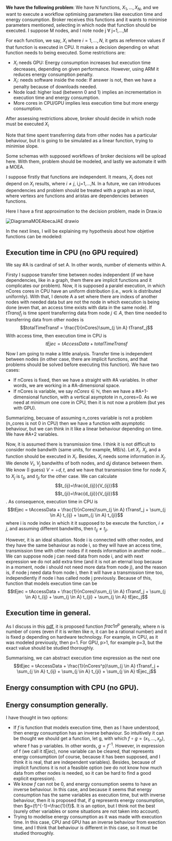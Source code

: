 **We have the following problem**: We have N functions, $X_1,...,X_N$, and we want to execute a workflow optimising parameters like execution time and energy consumption. Broker receives this functions and it wants to minimise parameters mentioned, selecting in which node that function should be executed. I suppose M nodes, and I note node j $\forall$ j=1,...,M

For each function, we say, $X_i$ where $i=1,...,N$, it gets as reference values if that function is executed in CPU. It makes a decision depending on what function needs to being executed. Some restrictions are:
- $X_i$ needs GPU: Energy consumption increases but execution time decreases, depending on given performance. However, using ARM it reduces energy consumption penalty.
- $X_i$: needs software inside the node: If answer is not, then we have a penalty because of downloads needed.
- Node load: higher load (betwenn 0 and 1) implies an incrementation in execution time and energy consumption.
- More cores in CPU/GPU implies less execution time but more energy consumption.

After assessing restrictions above, broker should decide in which node must be executed $X_i$

Note that time spent transferring data from other nodes has a particular behaviour, but it is going to be simulated as a linear function, trying to minimise slope.

Some schemas with supposed workflows of broker decisions will be upload here. With them, problem should be modeled, and lastly we automate it with a MOEA.

I suppose firstly that functions are independent. It means, $X_i$ does not depend on $X_i$ results, where $i \neq j$, i,j=1,...,N. In a future, we can introduces dependencies and problem should be treated with a graph as an input, where vertexs are functions and aristas are dependencies between functions.

Here I have a first approximation to the decision problem, made in Draw.io

![DiagramaMOEAbecaJAE drawio](https://github.com/AlvaroRodriguezGallardo/src-brokering/assets/80212790/1efc70fd-3dce-447d-8423-5287a2288714)

In the next lines, I will be explaining my hypothesis about how objetive functions can be modeled:

## Execution time in CPU (no GPU required)

We say #A is cardinal of set A. In other words, number of elements within A.

Firsty I suppose transfer time between nodes independent (if we have dependencies, like in a graph, them there are implicit functions and it complicates our problem). Now, it is supposed a paralel execution, in which nCores cores in CPU have an uniform distribution (i.e., work is distributed uniformly). With that, I denote A a set where there are indexs of another nodes with needed data but are not the node in which execution is being done (even that, an access time exists with data in the same node). If $tTransf_j$ is time spent transferring data from node $j \in A$, then time needed to transferring data from other nodes is $$totalTimeTransf = \frac{1}{nCores}\sum_{j \in A} tTransf_j$$ With access time, then execution time in CPU is $$tEjec = tAccessData + totalTimeTransf$$

Now I am going to make a little analysis. Transfer time is independent between nodes (in other case, there are implicit functions, and that problems should be solved before executing this function). We have two cases:

 - If nCores is fixed, then we have a straight with #A variables. In other words, we are working in a #A-dimensional space.
 - If nCores is variable, we say $nCores \in \mathbb{N}$, then we have a #A+1-dimensional function, with a vertical asymptote in n_cores=0. As we need at minimum one core in CPU, then it is not now a problem (but yes with GPU).

Summarizing, becuase of assuming n_cores variable is not a problem (n_cores is not 0 in CPU) then we have a function with asymptotic behaviour, but we can think in it like a linear behaviour depending on time. We have #A+2 variables.

Now, it is assumed there is transmission time. I think it is not difficult to consider node bandwith (same units, for example, MB/s). Let $X_i$. $X_j$, and a function should be executed in $X_i$. Besides, $X_i$ needs some information in $X_j$. We denote $V_i$, $V_j$ bandwiths of both nodes, and $d_ij$ distance between them. We know (I guess) $V = \div{d,t}$, and we have that transmission time for node $X_i$ to $X_j$ is $t_{ij}$, and $t_{ji}$ for the other case. We can calculate $$t_{ij}=\frac{d_{ij}}{V_{ij}}$$ $$t_{ji}=\frac{d_{ji}}{V_{ji}}$$. As consequence, execution time in CPU is $$tEjec = tAccessData + \frac{1}{nCores}\sum_{j \in A} tTransf_j + \sum_{j \in A} t_{ij} + \sum_{j \in A} t_{ji}$$ where i is node index in which it it supposed to be execute the function, $i \neq j$, and assuming different bandwiths, then $t_{ij} \neq t_{ji}$.

However, it is an ideal situation. Node i is connected with other nodes, and they have the same behaviour as node i, so they will have an access time, transmission time with other nodes if it needs information in another node... We can suppose node j can need data from node i, and with next expression we do not add extra time (and it is not an eternal loop because in a moment, node i should not need more data from node j), and the reason is, if node j need data from node i, then it will have a transmission time too, independiently if node i has called node j previously. Because of this, function that models execution time can be $$tEjec = tAccessData + \frac{1}{nCores}\sum_{j \in A} tTransf_j + \sum_{j \in A} t_{ij} + \sum_{j \in A} t_{ji} + \sum_{j \in A} tEjec_j$$

## Execution time in general.

As I discuss in this [pdf](https://github.com/AlvaroRodriguezGallardo/src-brokering/blob/main/docs/broker/MOEA/Workflow%20ideas/Discusion_uso_1_n_p.pdf), it is proposed function $frac{1}{{n^p}}$ generally, where n is number of cores (even if it is writen like n, it can be a rational number) and it is fixed p depending on hardware technology. For example, in CPU, as it was modeled previously, then p=1. For GPU, p>1, for example p=3, but the exact value should be studied thoroughly.

Summarising, we can abstract execution time expression as the next one $$tEjec = tAccessData + \frac{1}{nCores^p}\sum_{j \in A} tTransf_j + \sum_{j \in A} t_{ij} + \sum_{j \in A} t_{ji} + \sum_{j \in A} tEjec_j$$


## Energy consumption with CPU (no GPU).



## Energy consumption generally.

I have thought in two options:
- If $f$ is function that models execution time, then as I have understood, then energy consumption has an inverse behaviour. So intuitively it can be thought we should get a function, let g, with which $f \circ g = (x_1,...,x_p)$, where f has p variables. In other words, $g=f^{-1}$. However, in expression of f (we call it $tEjec$), none variable can be cleared, that represents energy consumption (of course, because it has been supposed, and I think it is real, that are independent variables). Besides, because of implicit functions it is not a feasible option (we do not know how much data from other nodes is needed, so it can be hard to find a good explicit expression).
- We know $f$ can not be 0, and energy consumption seems to have an inverse behaviour. In this case, and because it seems that energy consumption has the same variables as execution time, but with inverse behaviour, then it is proposed that, if g represents energy consumption, then $g=(f)^{-1}=\frac{1}{f}$. It is an option, but I think not the best (surely other variables or some situations are not taken into account).
- Trying to modelise energy consumption as it was made with execution time. In this case, CPU and GPU has an inverse behaviour from exection time, and I think that behaviour is different in this case, so it must be studied thoroughly.
